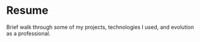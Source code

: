 # Resume
Brief walk through some of my projects, technologies I used, and evolution as a professional.

